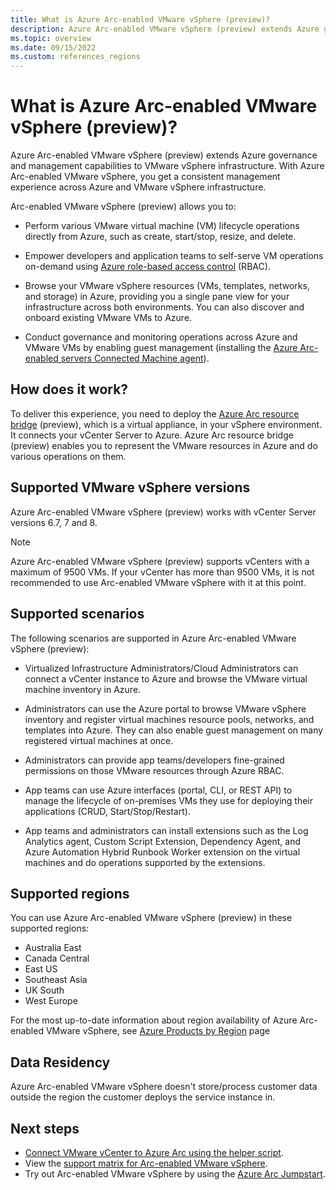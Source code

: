 ```yaml
---
title: What is Azure Arc-enabled VMware vSphere (preview)?
description: Azure Arc-enabled VMware vSphere (preview) extends Azure governance and management capabilities to VMware vSphere infrastructure and delivers a consistent management experience across both platforms. 
ms.topic: overview
ms.date: 09/15/2022
ms.custom: references_regions
---
```


# What is Azure Arc-enabled VMware vSphere (preview)?

Azure Arc-enabled VMware vSphere (preview) extends Azure governance and management capabilities to VMware vSphere infrastructure. With Azure Arc-enabled VMware vSphere, you get a consistent management experience across Azure and VMware vSphere infrastructure.

Arc-enabled VMware vSphere (preview) allows you to:

- Perform various VMware virtual machine (VM) lifecycle operations directly from Azure, such as create, start/stop, resize, and delete.

- Empower developers and application teams to self-serve VM operations on-demand using [Azure role-based access control](../../role-based-access-control/overview.md) (RBAC).

- Browse your VMware vSphere resources (VMs, templates, networks, and storage) in Azure, providing you a single pane view for your infrastructure across both environments. You can also discover and onboard existing VMware VMs to Azure.

- Conduct governance and monitoring operations across Azure and VMware VMs by enabling guest management (installing the [Azure Arc-enabled servers Connected Machine agent](../servers/agent-overview.md)).

## How does it work?

To deliver this experience, you need to deploy the [Azure Arc resource bridge](../resource-bridge/overview.md) (preview), which is a virtual appliance, in your vSphere environment. It connects your vCenter Server to Azure. Azure Arc resource bridge (preview) enables you to represent the VMware resources in Azure and do various operations on them.

## Supported VMware vSphere versions

Azure Arc-enabled VMware vSphere (preview) works with vCenter Server versions 6.7, 7 and 8.

> [!NOTE]
> Azure Arc-enabled VMware vSphere  (preview)  supports vCenters with a maximum of 9500 VMs. If your vCenter has more than 9500 VMs, it is not recommended to use Arc-enabled VMware vSphere with it at this point.

## Supported scenarios

The following scenarios are supported in Azure Arc-enabled VMware vSphere (preview):

- Virtualized Infrastructure Administrators/Cloud Administrators can connect a vCenter instance to Azure and browse the VMware virtual machine inventory in Azure.

- Administrators can use the Azure portal to browse VMware vSphere inventory and register virtual machines resource pools, networks, and templates into Azure. They can also enable guest management on many registered virtual machines at once.

- Administrators can provide app teams/developers fine-grained permissions on those VMware resources through Azure RBAC.

- App teams can use Azure interfaces (portal, CLI, or REST API) to manage the lifecycle of on-premises VMs they use for deploying their applications (CRUD, Start/Stop/Restart).

- App teams and administrators can install extensions such as the Log Analytics agent, Custom Script Extension, Dependency Agent, and Azure Automation Hybrid Runbook Worker extension on the virtual machines and do operations supported by the extensions.

## Supported regions

You can use Azure Arc-enabled VMware vSphere (preview) in these supported regions:

- Australia East
- Canada Central
- East US
- Southeast Asia
- UK South
- West Europe

For the most up-to-date information about region availability of Azure Arc-enabled VMware vSphere, see [Azure Products by Region](https://azure.microsoft.com/explore/global-infrastructure/products-by-region/?products=azure-arc&regions=all) page

## Data Residency

Azure Arc-enabled VMware vSphere doesn't store/process customer data outside the region the customer deploys the service instance in.

## Next steps

- [Connect VMware vCenter to Azure Arc using the helper script](quick-start-connect-vcenter-to-arc-using-script.md).
- View the [support matrix for Arc-enabled VMware vSphere](support-matrix-for-arc-enabled-vmware-vsphere.md).
- Try out Arc-enabled VMware vSphere by using the [Azure Arc Jumpstart](https://azurearcjumpstart.io/azure_arc_jumpstart/azure_arc_vsphere/).
